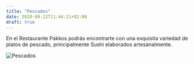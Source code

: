 ```yaml
---
title: "Pescados"
date: 2020-09-22T11:44:21+02:00
draft: true
---
```

En el Restaurante Pakkos podrás encontrarte con una exquisita variedad de platos de pescado, principalmente Sushi elaborados artesanalmente.

![Pescados](/carta/pescados.jpg)
